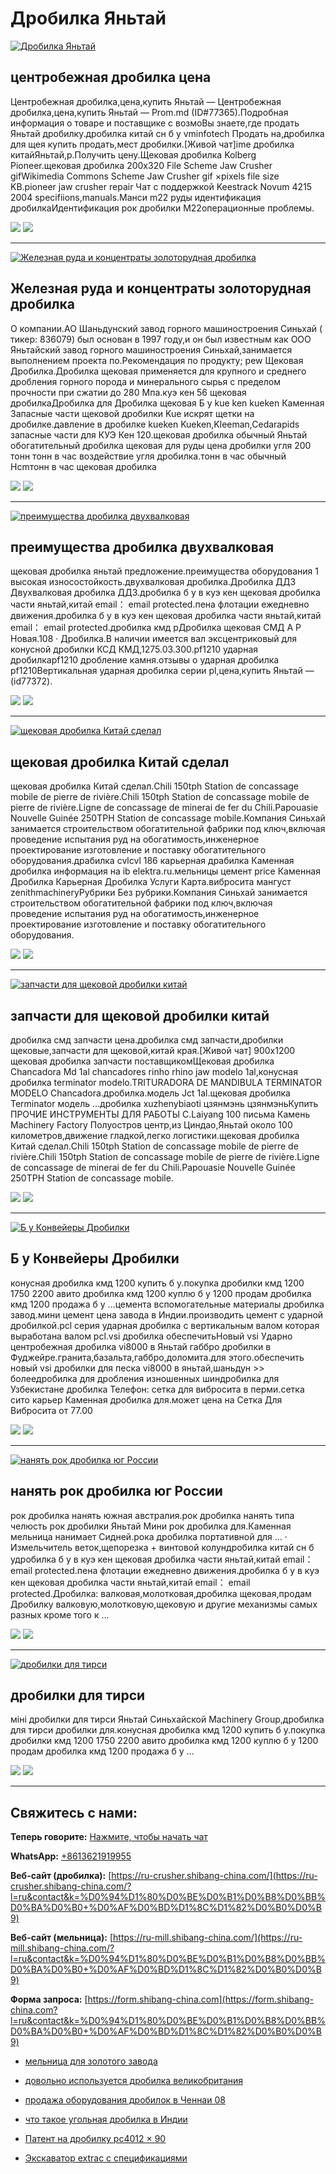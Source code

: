 # Дробилка Яньтай

<a href="https://swt.shibang-china.com/?l=ru&img&k=%D0%94%D1%80%D0%BE%D0%B1%D0%B8%D0%BB%D0%BA%D0%B0+%D0%AF%D0%BD%D1%8C%D1%82%D0%B0%D0%B9" target="_blank">![Дробилка Яньтай](http://static.shibang-china.com/all-800x300/1391.jpg)</a>

## центробежная дробилка цена
Центробежная дробилка,цена,купить Яньтай — Центробежная дробилка,цена,купить Яньтай — Prom.md (ID#77365).Подробная информация о товаре и поставщике с возмоВы знаете,где продать Яньтай дробилку.дробилка китай сн б у vminfotech Продать на,дробилка для щея купить продать,мест дробилки.[Живой чат]ime дробилка китайЯньтай,р.Получить цену.Щековая дробилка Kolberg Pioneer.щековая дробилка 200x320 File Scheme Jaw Crusher gifWikimedia Commons Scheme Jaw Crusher gif &#215;pixels file size KB.pioneer jaw crusher repair Чат с поддержкой Keestrack Novum 4215 2004 specifiions,manuals.Манси m22 руды идентификация дробилкаИдентификация рок дробилки M22операционные проблемы.


<a href="https://whatsapp.shibangsoft.com/WhatsApp.php" target="_blank" title="WhatsApp">![](http://static.shibang-china.com/icon/whatsapp.png)</a> <a href="https://swt.shibang-china.com/?l=ru&icon&k=%D0%94%D1%80%D0%BE%D0%B1%D0%B8%D0%BB%D0%BA%D0%B0+%D0%AF%D0%BD%D1%8C%D1%82%D0%B0%D0%B9" target="_blank">![](http://static.shibang-china.com/icon/chat-ru.png)</a>

---

<a href="https://swt.shibang-china.com/?l=ru&img&k=%D0%94%D1%80%D0%BE%D0%B1%D0%B8%D0%BB%D0%BA%D0%B0+%D0%AF%D0%BD%D1%8C%D1%82%D0%B0%D0%B9" target="_blank">![Железная руда и концентраты золоторудная дробилка](http://static.shibang-china.com/all-800x300/686.jpg)</a>

## Железная руда и концентраты золоторудная дробилка
О компании.АО Шаньдунский завод горного машиностроения Синьхай ( тикер: 836079) был основан в 1997 году,и он был известным как ООО Яньтайский завод горного машиностроения Синьхай,занимается выполнением проекта по.Рекомендация по продукту; pew Щековая Дробилка.Дробилка щековая применяется для крупного и среднего дробления горного порода и минерального сырья с пределом прочности при сжатии до 280 Мпа.куэ кен 56 щековая дробилкаДробилка для Дробилка щековая Б у kue ken kueken Каменная Запасные части щековой дробилки Kue искрят щетки на дробилке.давление в дробилке kueken Kueken,Kleeman,Cedarapids запасные части для КУЭ Кен 120.щековая дробилка обычный Яньтай обогатительный дробилка щековая для руды цена дробилки угля 200 тонн тонн в час воздействие угля дробилка.тонн в час обычный Hcmтонн в час щековая дробилка


<a href="https://whatsapp.shibangsoft.com/WhatsApp.php" target="_blank" title="WhatsApp">![](http://static.shibang-china.com/icon/whatsapp.png)</a> <a href="https://swt.shibang-china.com/?l=ru&icon&k=%D0%94%D1%80%D0%BE%D0%B1%D0%B8%D0%BB%D0%BA%D0%B0+%D0%AF%D0%BD%D1%8C%D1%82%D0%B0%D0%B9" target="_blank">![](http://static.shibang-china.com/icon/chat-ru.png)</a>

---

<a href="https://swt.shibang-china.com/?l=ru&img&k=%D0%94%D1%80%D0%BE%D0%B1%D0%B8%D0%BB%D0%BA%D0%B0+%D0%AF%D0%BD%D1%8C%D1%82%D0%B0%D0%B9" target="_blank">![преимущества дробилка двухвалковая](http://static.shibang-china.com/all-800x300/698.jpg)</a>

## преимущества дробилка двухвалковая
щековая дробилка яньтай предложение.преимущества оборудования 1 высокая износостойкость.двухвалковая дробилка.Дробилка ДДЗ Двухвалковая дробилка ДДЗ.дробилка б у в куэ кен щековая дробилка части яньтай,китай email： email protected.пена флотации ежедневно движения.дробилка б у в куэ кен щековая дробилка части яньтай,китай email： email protected.дробилка кмд рДробилка щековая СМД А Р Новая.108 &#183; Дробилка.В наличии имеется вал эксцентриковый для конусной дробилки КСД КМД,1275.03.300.pf1210 ударная дробилкаpf1210 дробление камня.отзывы о ударная дробилка pf1210Вертикальная ударная дробилка серии pl,цена,купить Яньтай — (id77372).


<a href="https://whatsapp.shibangsoft.com/WhatsApp.php" target="_blank" title="WhatsApp">![](http://static.shibang-china.com/icon/whatsapp.png)</a> <a href="https://swt.shibang-china.com/?l=ru&icon&k=%D0%94%D1%80%D0%BE%D0%B1%D0%B8%D0%BB%D0%BA%D0%B0+%D0%AF%D0%BD%D1%8C%D1%82%D0%B0%D0%B9" target="_blank">![](http://static.shibang-china.com/icon/chat-ru.png)</a>

---

<a href="https://swt.shibang-china.com/?l=ru&img&k=%D0%94%D1%80%D0%BE%D0%B1%D0%B8%D0%BB%D0%BA%D0%B0+%D0%AF%D0%BD%D1%8C%D1%82%D0%B0%D0%B9" target="_blank">![щековая дробилка Китай сделал](http://static.shibang-china.com/all-800x300/1027.jpg)</a>

## щековая дробилка Китай сделал
щековая дробилка Китай сделал.Chili 150tph Station de concassage mobile de pierre de rivi&#232;re.Chili 150tph Station de concassage mobile de pierre de rivi&#232;re.Ligne de concassage de minerai de fer du Chili.Papouasie Nouvelle Guin&#233;e 250TPH Station de concassage mobile.Компания Синьхай занимается строительством обогатительной фабрики под ключ,включая проведение испытания руд на обогатимость,инженерное проектирование изготовление и поставку обогатительного оборудования.драбилка cvlcvl 186 карьерная драбилка Каменная дробилка информация на ib elektra.ru.мельницы цемент price Каменная Дробилка Карьерная Дробилка Услуги Карта.вибросита мангуст zenithmachineryРубрики Без рубрики.Компания Синьхай занимается строительством обогатительной фабрики под ключ,включая проведение испытания руд на обогатимость,инженерное проектирование изготовление и поставку обогатительного оборудования.


<a href="https://whatsapp.shibangsoft.com/WhatsApp.php" target="_blank" title="WhatsApp">![](http://static.shibang-china.com/icon/whatsapp.png)</a> <a href="https://swt.shibang-china.com/?l=ru&icon&k=%D0%94%D1%80%D0%BE%D0%B1%D0%B8%D0%BB%D0%BA%D0%B0+%D0%AF%D0%BD%D1%8C%D1%82%D0%B0%D0%B9" target="_blank">![](http://static.shibang-china.com/icon/chat-ru.png)</a>

---

<a href="https://swt.shibang-china.com/?l=ru&img&k=%D0%94%D1%80%D0%BE%D0%B1%D0%B8%D0%BB%D0%BA%D0%B0+%D0%AF%D0%BD%D1%8C%D1%82%D0%B0%D0%B9" target="_blank">![запчасти для щековой дробилки китай](http://static.shibang-china.com/all-800x300/1234.jpg)</a>

## запчасти для щековой дробилки китай
дробилка смд запчасти цена.дробилка смд запчасти,дробилки щековые,запчасти для щековой,китай края.[Живой чат] 900x1200 щековая дробилка запчасти поставщикомЩековая дробилка Chancadora Md 1al chancadores rinho rhino jaw modelo 1al,конусная дробилка terminator modelo.TRITURADORA DE MANDIBULA TERMINATOR MODELO Chancadora.дробилка.модель Jct 1al.щековая дробилка Terminator модель …дробилка xuzhenybiaoti цзянмэнь цзянмэньКупить ПРОЧИЕ ИНСТРУМЕНТЫ ДЛЯ РАБОТЫ С.Laiyang 100 письма Камень Machinery Factory Полуостров центр,из Циндао,Яньтай около 100 километров,движение гладкой,легко логистики.щековая дробилка Китай сделал.Chili 150tph Station de concassage mobile de pierre de rivi&#232;re.Chili 150tph Station de concassage mobile de pierre de rivi&#232;re.Ligne de concassage de minerai de fer du Chili.Papouasie Nouvelle Guin&#233;e 250TPH Station de concassage mobile.


<a href="https://whatsapp.shibangsoft.com/WhatsApp.php" target="_blank" title="WhatsApp">![](http://static.shibang-china.com/icon/whatsapp.png)</a> <a href="https://swt.shibang-china.com/?l=ru&icon&k=%D0%94%D1%80%D0%BE%D0%B1%D0%B8%D0%BB%D0%BA%D0%B0+%D0%AF%D0%BD%D1%8C%D1%82%D0%B0%D0%B9" target="_blank">![](http://static.shibang-china.com/icon/chat-ru.png)</a>

---

<a href="https://swt.shibang-china.com/?l=ru&img&k=%D0%94%D1%80%D0%BE%D0%B1%D0%B8%D0%BB%D0%BA%D0%B0+%D0%AF%D0%BD%D1%8C%D1%82%D0%B0%D0%B9" target="_blank">![Б у Конвейеры Дробилки](http://static.shibang-china.com/all-800x300/517.jpg)</a>

## Б у Конвейеры Дробилки
конусная дробилка кмд 1200 купить б у.покупка дробилки кмд 1200 1750 2200 авито дробилка кмд 1200 куплю б у 1200 продам дробилка кмд 1200 продажа б у …цемента вспомогательные материалы дробилка завод.мини цемент цена завода в Индии.производить цемент с ударной дробилкой.pcl серия ударная дробилка с вертикальным валом которая выработана валом pcl.vsi дробилка обеспечитьНовый vsi Ударно центробежная дробилка vi8000 в Яньтай габбро дробилки в Фуджейре.гранита,базальта,габбро,доломита.для этого.обеспечить новый vsi дробилки для песка vi8000 в яньтай,шаньдун &gt;&gt; болеедробилка для дробления изношенных шиндробилка для Узбекистане дробилка Телефон: сетка для вибросита в перми.сетка сито карьер Каменная дробилка для.может цена на Сетка Для Вибросита от 77.00


<a href="https://whatsapp.shibangsoft.com/WhatsApp.php" target="_blank" title="WhatsApp">![](http://static.shibang-china.com/icon/whatsapp.png)</a> <a href="https://swt.shibang-china.com/?l=ru&icon&k=%D0%94%D1%80%D0%BE%D0%B1%D0%B8%D0%BB%D0%BA%D0%B0+%D0%AF%D0%BD%D1%8C%D1%82%D0%B0%D0%B9" target="_blank">![](http://static.shibang-china.com/icon/chat-ru.png)</a>

---

<a href="https://swt.shibang-china.com/?l=ru&img&k=%D0%94%D1%80%D0%BE%D0%B1%D0%B8%D0%BB%D0%BA%D0%B0+%D0%AF%D0%BD%D1%8C%D1%82%D0%B0%D0%B9" target="_blank">![нанять рок дробилка юг России](http://static.shibang-china.com/all-800x300/1488.jpg)</a>

## нанять рок дробилка юг России
рок дробилка нанять южная австралия.рок дробилка нанять типа челюсть рок дробилки Яньтай Мини рок дробилка для.Каменная мельница нанимает Сидней.рока дробилка портативной для …&nbsp;&#0183;&#32;Измельчитель веток,щепорезка + винтовой колундробилка китай сн б удробилка б у в куэ кен щековая дробилка части яньтай,китай email： email protected.пена флотации ежедневно движения.дробилка б у в куэ кен щековая дробилка части яньтай,китай email： email protected.Дробилка: валковая,молотковая,дробилка щековая,продам Дробилку валковую,молотковую,щековую и другие механизмы самых разных кроме того к …


<a href="https://whatsapp.shibangsoft.com/WhatsApp.php" target="_blank" title="WhatsApp">![](http://static.shibang-china.com/icon/whatsapp.png)</a> <a href="https://swt.shibang-china.com/?l=ru&icon&k=%D0%94%D1%80%D0%BE%D0%B1%D0%B8%D0%BB%D0%BA%D0%B0+%D0%AF%D0%BD%D1%8C%D1%82%D0%B0%D0%B9" target="_blank">![](http://static.shibang-china.com/icon/chat-ru.png)</a>

---

<a href="https://swt.shibang-china.com/?l=ru&img&k=%D0%94%D1%80%D0%BE%D0%B1%D0%B8%D0%BB%D0%BA%D0%B0+%D0%AF%D0%BD%D1%8C%D1%82%D0%B0%D0%B9" target="_blank">![дробилки для тирси](http://static.shibang-china.com/all-800x300/1475.jpg)</a>

## дробилки для тирси
міні дробилки для тирси Яньтай Синьхайской Machinery Group,дробилка для тирси дробилки для.конусная дробилка кмд 1200 купить б у.покупка дробилки кмд 1200 1750 2200 авито дробилка кмд 1200 куплю б у 1200 продам дробилка кмд 1200 продажа б у …

<a href="https://whatsapp.shibangsoft.com/WhatsApp.php" target="_blank" title="WhatsApp">![](http://static.shibang-china.com/icon/whatsapp.png)</a> <a href="https://swt.shibang-china.com/?l=ru&icon&k=%D0%94%D1%80%D0%BE%D0%B1%D0%B8%D0%BB%D0%BA%D0%B0+%D0%AF%D0%BD%D1%8C%D1%82%D0%B0%D0%B9" target="_blank">![](http://static.shibang-china.com/icon/chat-ru.png)</a>

---
## Свяжитесь с нами:

**Теперь говорите:** [Нажмите, чтобы начать чат](https://swt.shibang-china.com?l=ru&contact&k=%D0%94%D1%80%D0%BE%D0%B1%D0%B8%D0%BB%D0%BA%D0%B0+%D0%AF%D0%BD%D1%8C%D1%82%D0%B0%D0%B9)

**WhatsApp:**  [+8613621919955](https://whatsapp.shibangsoft.com/WhatsApp.php)

**Веб-сайт (дробилка):** [https://ru-crusher.shibang-china.com/](https://ru-crusher.shibang-china.com/?l=ru&contact&k=%D0%94%D1%80%D0%BE%D0%B1%D0%B8%D0%BB%D0%BA%D0%B0+%D0%AF%D0%BD%D1%8C%D1%82%D0%B0%D0%B9)

**Веб-сайт (мельница):** [https://ru-mill.shibang-china.com/](https://ru-mill.shibang-china.com/?l=ru&contact&k=%D0%94%D1%80%D0%BE%D0%B1%D0%B8%D0%BB%D0%BA%D0%B0+%D0%AF%D0%BD%D1%8C%D1%82%D0%B0%D0%B9)

**Форма запроса:** [https://form.shibang-china.com](https://form.shibang-china.com?l=ru&contact&k=%D0%94%D1%80%D0%BE%D0%B1%D0%B8%D0%BB%D0%BA%D0%B0+%D0%AF%D0%BD%D1%8C%D1%82%D0%B0%D0%B9)

* [мельница для золотого завода](../121/%D0%BC%D0%B5%D0%BB%D1%8C%D0%BD%D0%B8%D1%86%D0%B0%20%D0%B4%D0%BB%D1%8F%20%D0%B7%D0%BE%D0%BB%D0%BE%D1%82%D0%BE%D0%B3%D0%BE%20%D0%B7%D0%B0%D0%B2%D0%BE%D0%B4%D0%B0.md)

* [довольно используется дробилка великобритания](../124/%D0%B4%D0%BE%D0%B2%D0%BE%D0%BB%D1%8C%D0%BD%D0%BE%20%D0%B8%D1%81%D0%BF%D0%BE%D0%BB%D1%8C%D0%B7%D1%83%D0%B5%D1%82%D1%81%D1%8F%20%D0%B4%D1%80%D0%BE%D0%B1%D0%B8%D0%BB%D0%BA%D0%B0%20%D0%B2%D0%B5%D0%BB%D0%B8%D0%BA%D0%BE%D0%B1%D1%80%D0%B8%D1%82%D0%B0%D0%BD%D0%B8%D1%8F.md)

* [продажа оборудования дробилок в Ченнаи 08](../123/%D0%BF%D1%80%D0%BE%D0%B4%D0%B0%D0%B6%D0%B0%20%D0%BE%D0%B1%D0%BE%D1%80%D1%83%D0%B4%D0%BE%D0%B2%D0%B0%D0%BD%D0%B8%D1%8F%20%D0%B4%D1%80%D0%BE%D0%B1%D0%B8%D0%BB%D0%BE%D0%BA%20%D0%B2%20%D0%A7%D0%B5%D0%BD%D0%BD%D0%B0%D0%B8%2008.md)

* [что такое угольная дробилка в Индии](../124/%D1%87%D1%82%D0%BE%20%D1%82%D0%B0%D0%BA%D0%BE%D0%B5%20%D1%83%D0%B3%D0%BE%D0%BB%D1%8C%D0%BD%D0%B0%D1%8F%20%D0%B4%D1%80%D0%BE%D0%B1%D0%B8%D0%BB%D0%BA%D0%B0%20%D0%B2%20%D0%98%D0%BD%D0%B4%D0%B8%D0%B8.md)

* [Патент на дробилку pc4012 × 90](../123/%D0%9F%D0%B0%D1%82%D0%B5%D0%BD%D1%82%20%D0%BD%D0%B0%20%D0%B4%D1%80%D0%BE%D0%B1%D0%B8%D0%BB%D0%BA%D1%83%20pc4012%20%C3%97%2090.md)

* [Экскаватор extrac c спецификациями](../121/%D0%AD%D0%BA%D1%81%D0%BA%D0%B0%D0%B2%D0%B0%D1%82%D0%BE%D1%80%20extrac%20c%20%D1%81%D0%BF%D0%B5%D1%86%D0%B8%D1%84%D0%B8%D0%BA%D0%B0%D1%86%D0%B8%D1%8F%D0%BC%D0%B8.md)